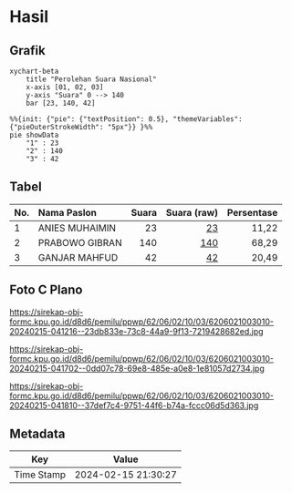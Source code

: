 # Hasil

## Grafik

```mermaid
xychart-beta
    title "Perolehan Suara Nasional"
    x-axis [01, 02, 03]
    y-axis "Suara" 0 --> 140
    bar [23, 140, 42]
```

```mermaid
%%{init: {"pie": {"textPosition": 0.5}, "themeVariables": {"pieOuterStrokeWidth": "5px"}} }%%
pie showData
    "1" : 23
    "2" : 140
    "3" : 42
```

## Tabel

| No. | Nama Paslon    | Suara | Suara (raw) | Persentase |
|:--- |:-------------- | -----:| -----------:| ----------:|
| 1   | ANIES MUHAIMIN | 23    | [23][p-1]   | 11,22      |
| 2   | PRABOWO GIBRAN | 140   | [140][p-2]  | 68,29      |
| 3   | GANJAR MAHFUD  | 42    | [42][p-3]   | 20,49      |


[p-1]: https://github.com/gigit-pemilu/pemilu-2024/blob/main/pilpres/hitung-suara/sub/62-kalimantan-tengah/sub/06-katingan/sub/02-katingan-hilir/sub/1003-kasongan-baru/sub/010-tps/sub/paslon-1.txt
[p-2]: https://github.com/gigit-pemilu/pemilu-2024/blob/main/pilpres/hitung-suara/sub/62-kalimantan-tengah/sub/06-katingan/sub/02-katingan-hilir/sub/1003-kasongan-baru/sub/010-tps/sub/paslon-2.txt
[p-3]: https://github.com/gigit-pemilu/pemilu-2024/blob/main/pilpres/hitung-suara/sub/62-kalimantan-tengah/sub/06-katingan/sub/02-katingan-hilir/sub/1003-kasongan-baru/sub/010-tps/sub/paslon-3.txt

## Foto C Plano

https://sirekap-obj-formc.kpu.go.id/d8d6/pemilu/ppwp/62/06/02/10/03/6206021003010-20240215-041216--23db833e-73c8-44a9-9f13-7219428682ed.jpg

https://sirekap-obj-formc.kpu.go.id/d8d6/pemilu/ppwp/62/06/02/10/03/6206021003010-20240215-041702--0dd07c78-69e8-485e-a0e8-1e81057d2734.jpg

https://sirekap-obj-formc.kpu.go.id/d8d6/pemilu/ppwp/62/06/02/10/03/6206021003010-20240215-041810--37def7c4-9751-44f6-b74a-fccc06d5d363.jpg


## Metadata

| Key        | Value               |
| ---------- | ------------------- |
| Time Stamp | 2024-02-15 21:30:27 |



